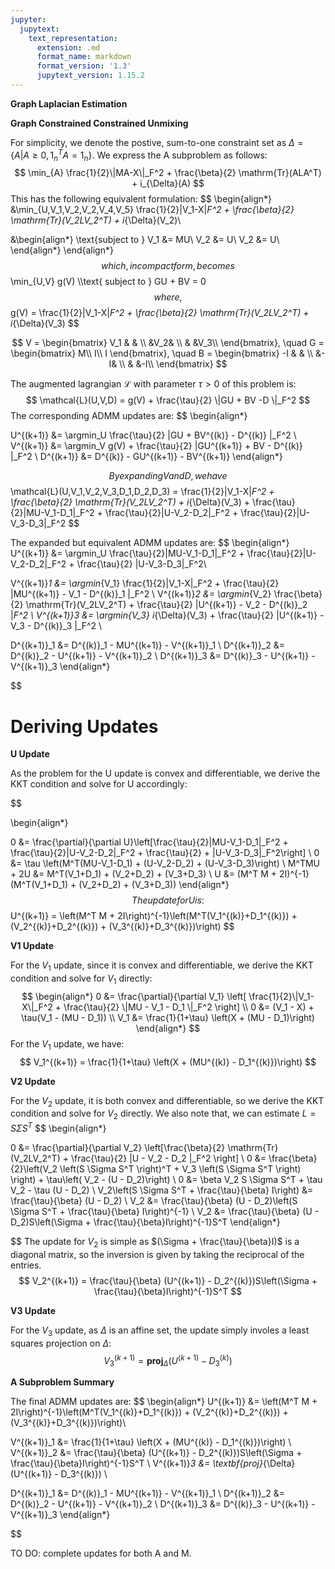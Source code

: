 ```yaml
---
jupyter:
  jupytext:
    text_representation:
      extension: .md
      format_name: markdown
      format_version: '1.3'
      jupytext_version: 1.15.2
---
```


**Graph Laplacian Estimation**

<!-- #region -->
**Graph Constrained Constrained Unmixing**


For simplicity, we denote the postive, sum-to-one constraint set as $\Delta = \{A | A \geq 0, 1_n^T A = 1_n  \}$. We express the A subproblem as follows:
$$
\min_{A} \frac{1}{2}\|MA-X\|_F^2 + \frac{\beta}{2} \mathrm{Tr}(ALA^T) + i_{\Delta}(A)
$$
This has the following equivalent formulation:
$$
\begin{align*}
&\min_{U,V_1,V_2,V_2,V_4,V_5} \frac{1}{2}\|V_1-X\|_F^2 + \frac{\beta}{2} \mathrm{Tr}(V_2LV_2^T) + i_{\Delta}(V_2)\\


&\begin{align*}
 \text{subject to } V_1 &= MU\\
V_2 &= U\\
V_2 &= U\\
\end{align*}
\end{align*}
$$
which, in compact form, becomes
$$
\min_{U,V} g(V) \\\text{ subject to } GU + BV = 0
$$
where,
$$
g(V) = \frac{1}{2}\|V_1-X\|_F^2 + \frac{\beta}{2} \mathrm{Tr}(V_2LV_2^T) + i_{\Delta}(V_3)
$$

$$
V = \begin{bmatrix}
 V_1 &   &   \\ 
     &V_2&   \\ 
     &   &V_3\\ 
\end{bmatrix},
\quad
G = 
\begin{bmatrix}
M\\ 
I\\ 
I
\end{bmatrix},
\quad
B = 
\begin{bmatrix}
-I &  &  \\ 
   &-I&  \\ 
   &  &-I\\ 
\end{bmatrix}
$$

The augmented lagrangian $\mathcal{L}$ with parameter $\tau > 0$ of this problem is:
$$
\mathcal{L}(U,V,D) = g(V) + \frac{\tau}{2} \|GU + BV -D \|_F^2
$$
The corresponding ADMM updates are:
$$
\begin{align*}

U^{(k+1)} &= \argmin_U \frac{\tau}{2} \|GU + BV^{(k)} - D^{(k)} \|_F^2 \\
V^{(k+1)} &= \argmin_V g(V) + \frac{\tau}{2} \|GU^{(k+1)} + BV - D^{(k)} \|_F^2 \\
D^{(k+1)} &= D^{(k)} - GU^{(k+1)} - BV^{(k+1)}
\end{align*}

$$
By expanding V and D, we have
$$
\mathcal{L}(U,V_1,V_2,V_3,D_1,D_2,D_3) = \frac{1}{2}\|V_1-X\|_F^2 + \frac{\beta}{2} \mathrm{Tr}(V_2LV_2^T) + i_{\Delta}(V_3) + \frac{\tau}{2}\|MU-V_1-D_1\|_F^2 + \frac{\tau}{2}\|U-V_2-D_2\|_F^2 + \frac{\tau}{2}\|U-V_3-D_3\|_F^2
$$

The expanded but equivalent ADMM updates are:
$$
\begin{align*}
U^{(k+1)} &= \argmin_U \frac{\tau}{2}\|MU-V_1-D_1\|_F^2 + \frac{\tau}{2}\|U-V_2-D_2\|_F^2 + \frac{\tau}{2} \|U-V_3-D_3\|_F^2\\

V^{(k+1)}_1 &= \argmin_{V_1} \frac{1}{2}\|V_1-X\|_F^2 + \frac{\tau}{2} \|MU^{(k+1)} - V_1 - D^{(k)}_1 \|_F^2 \\
V^{(k+1)}_2 &= \argmin_{V_2} \frac{\beta}{2} \mathrm{Tr}(V_2LV_2^T) + \frac{\tau}{2} \|U^{(k+1)} - V_2 - D^{(k)}_2 \|_F^2 \\
V^{(k+1)}_3 &= \argmin_{V_3} i_{\Delta}(V_3) + \frac{\tau}{2} \|U^{(k+1)} - V_3 - D^{(k)}_3 \|_F^2 \\

D^{(k+1)}_1 &= D^{(k)}_1 - MU^{(k+1)} - V^{(k+1)}_1 \\
D^{(k+1)}_2 &= D^{(k)}_2 - U^{(k+1)} - V^{(k+1)}_2 \\
D^{(k+1)}_3 &= D^{(k)}_3 - U^{(k+1)} - V^{(k+1)}_3
\end{align*}

$$

<!-- #endregion -->

# Deriving Updates

**U Update**

As the problem for the U update is convex and differentiable, we derive the KKT condition and solve for U accordingly:

$$

\begin{align*}

0 &= \frac{\partial}{\partial U}\left[\frac{\tau}{2}\|MU-V_1-D_1\|_F^2 + \frac{\tau}{2}\|U-V_2-D_2\|_F^2 + \frac{\tau}{2} + \|U-V_3-D_3\|_F^2\right]
\\
0 &= \tau \left(M^T(MU-V_1-D_1) + (U-V_2-D_2) + (U-V_3-D_3)\right)
\\
M^TMU + 2U &= M^T(V_1+D_1) + (V_2+D_2) + (V_3+D_3)
\\
U &= (M^T M + 2I)^{-1}(M^T(V_1+D_1) + (V_2+D_2) + (V_3+D_3)) 
\end{align*}
$$
The update for U is:
$$
U^{(k+1)} = \left(M^T M + 2I\right)^{-1}\left(M^T(V_1^{(k)}+D_1^{(k)}) + (V_2^{(k)}+D_2^{(k)}) + (V_3^{(k)}+D_3^{(k)})\right)
$$

**V1 Update**

For the $V_1$ update, since it is convex and differentiable, we derive the KKT condition and solve for $V_1$ directly:
$$
\begin{align*}
0 &= \frac{\partial}{\partial V_1} \left[ \frac{1}{2}\|V_1-X\|_F^2 + \frac{\tau}{2} \|MU - V_1 - D_1 \|_F^2 \right] \\
0 &= (V_1 - X) + \tau(V_1 - (MU - D_1)) \\
V_1 &= \frac{1}{1+\tau} \left(X + (MU - D_1)\right)
\end{align*}
$$
For the $V_1$ update, we have:
$$
V_1^{(k+1)} = \frac{1}{1+\tau} \left(X + (MU^{(k)} - D_1^{(k)})\right)
$$

**V2 Update**

For the $V_2$ update, it is both convex and differentiable, so we derive the KKT condition and solve for $V_2$ directly. We also note that, we can estimate $L = S \Sigma S^T$
$$
\begin{align*}

0 &= \frac{\partial}{\partial V_2} \left[\frac{\beta}{2} \mathrm{Tr}(V_2LV_2^T) + \frac{\tau}{2} \|U - V_2 - D_2 \|_F^2   \right] \\
0 &= \frac{\beta}{2}\left(V_2 \left(S \Sigma S^T \right)^T +  V_3 \left(S \Sigma S^T \right) \right) + \tau\left( V_2 - (U - D_2)\right) \\
0 &= \beta V_2 S \Sigma S^T + \tau V_2 - \tau (U - D_2) \\
V_2\left(S \Sigma S^T + \frac{\tau}{\beta} I\right) &= \frac{\tau}{\beta} (U - D_2) \\
V_2 &= \frac{\tau}{\beta} (U - D_2)\left(S \Sigma S^T + \frac{\tau}{\beta} I\right)^{-1} \\
V_2 &= \frac{\tau}{\beta} (U - D_2)S\left(\Sigma + \frac{\tau}{\beta}I\right)^{-1}S^T
\end{align*}

$$
The update for $V_2$ is simple as $(\Sigma + \frac{\tau}{\beta}I)$ is a diagonal matrix, so the inversion is given by taking the reciprocal of the entries. 
$$
V_2^{(k+1)} = \frac{\tau}{\beta} (U^{(k+1)} - D_2^{(k)})S\left(\Sigma + \frac{\tau}{\beta}I\right)^{-1}S^T
$$

**V3 Update**

For the $V_3$ update, as $\Delta$ is an affine set, the update simply involes a least squares projection on $\Delta$:
$$
V_3^{(k+1)} = \textbf{proj}_{\Delta}(U^{(k+1)} - D_3^{(k)})
$$

**A Subproblem Summary**

The final ADMM updates are:
$$
\begin{align*}
U^{(k+1)} &= \left(M^T M + 2I\right)^{-1}\left(M^T(V_1^{(k)}+D_1^{(k)}) + (V_2^{(k)}+D_2^{(k)}) + (V_3^{(k)}+D_3^{(k)})\right)\\

V^{(k+1)}_1 &= \frac{1}{1+\tau} \left(X + (MU^{(k)} - D_1^{(k)})\right) \\
V^{(k+1)}_2 &= \frac{\tau}{\beta} (U^{(k+1)} - D_2^{(k)})S\left(\Sigma + \frac{\tau}{\beta}I\right)^{-1}S^T \\
V^{(k+1)}_3 &= \textbf{proj}_{\Delta}(U^{(k+1)} - D_3^{(k)}) \\

D^{(k+1)}_1 &= D^{(k)}_1 - MU^{(k+1)} - V^{(k+1)}_1 \\
D^{(k+1)}_2 &= D^{(k)}_2 - U^{(k+1)} - V^{(k+1)}_2 \\
D^{(k+1)}_3 &= D^{(k)}_3 - U^{(k+1)} - V^{(k+1)}_3
\end{align*}

$$




TO DO:
complete updates for both A and M.
